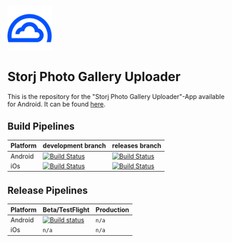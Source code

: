 <img src="https://github.com/storj/storj/raw/main/resources/logo.png" width="100">

# Storj Photo Gallery Uploader
 
This is the repository for the "Storj Photo Gallery Uploader"-App available for Android. It can be found [here](https://play.google.com/store/apps/details?id=io.storj.photogalleryuploader&hl=gsw&gl=US).

## Build Pipelines

| Platform | development branch                              | releases branch                          |
|----------|------------------------------------------|------------------------------------------|
| Android  |[![Build Status](https://dev.azure.com/topperdel/Storj%20photo%20gallery/_apis/build/status/Debug%20Android?branchName=development)](https://dev.azure.com/topperdel/Storj%20photo%20gallery/_build/latest?definitionId=37&branchName=development) |[![Build Status](https://dev.azure.com/topperdel/Storj%20photo%20gallery/_apis/build/status/Release%20Android?branchName=release)](https://dev.azure.com/topperdel/Storj%20photo%20gallery/_build/latest?definitionId=36&branchName=release)|
| iOs |[![Build Status](https://dev.azure.com/topperdel/Storj%20photo%20gallery/_apis/build/status/Debug%20iOs?branchName=development)](https://dev.azure.com/topperdel/Storj%20photo%20gallery/_build/latest?definitionId=42&branchName=development) |[![Build Status](https://dev.azure.com/topperdel/Storj%20photo%20gallery/_apis/build/status/Release%20iOs?branchName=release)](https://dev.azure.com/topperdel/Storj%20photo%20gallery/_build/latest?definitionId=43&branchName=release)|

## Release Pipelines

| Platform | Beta/TestFlight | Production |
|----------|-------|-----------|
| Android  | [![Build status](https://vsrm.dev.azure.com/topperdel/_apis/public/Release/badge/f459be77-a7c0-4773-ba28-35fe3bc86e20/1/1)](https://vsrm.dev.azure.com/topperdel/_apis/public/Release/badge/f459be77-a7c0-4773-ba28-35fe3bc86e20/1/1)| `n/a`|
| iOs | `n/a`| `n/a`|

